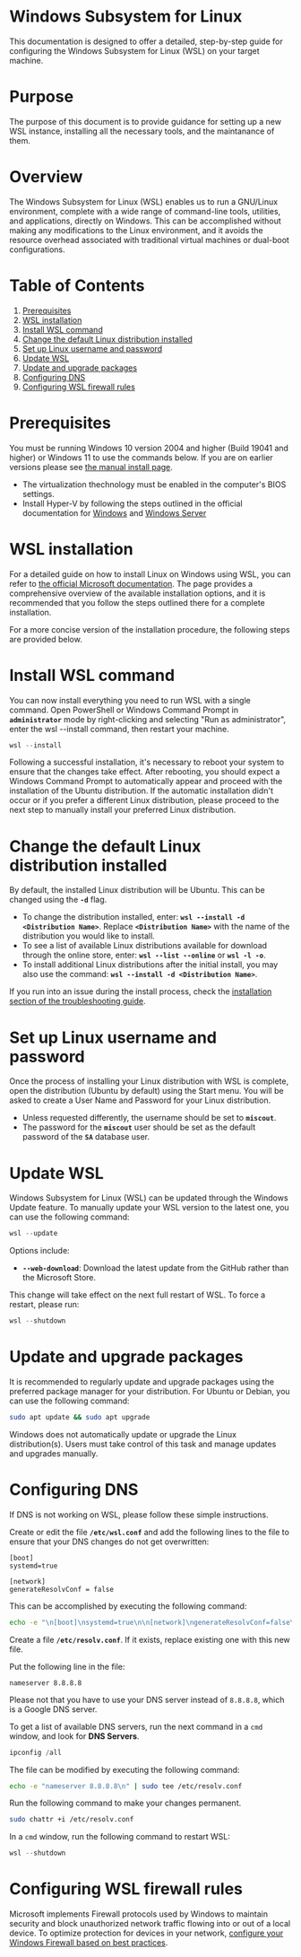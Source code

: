 # Windows Subsystem for Linux

This documentation is designed to offer a detailed, step-by-step guide for configuring the Windows Subsystem for Linux (WSL) on your target machine.

# Purpose

The purpose of this document is to provide guidance for setting up a new WSL instance, installing all the necessary tools, and the maintanance of them.

# Overview

The Windows Subsystem for Linux (WSL) enables us to run a GNU/Linux environment, complete with a wide range of command-line tools, utilities, and applications, directly on Windows. This can be accomplished without making any modifications to the Linux environment, and it avoids the resource overhead associated with traditional virtual machines or dual-boot configurations.

# Table of Contents

1. [Prerequisites](#prerequisites)
2. [WSL installation](#wsl-installation)
3. [Install WSL command](#install-wsl-command)
4. [Change the default Linux distribution installed](#change-the-default-linux-distribution-installed)
5. [Set up Linux username and password](#set-up-linux-username-and-password)
6. [Update WSL](#update-wsl)
6. [Update and upgrade packages](#update-and-upgrade-packages)
7. [Configuring DNS](#configuring-dns)
8. [Configuring WSL firewall rules](#configuring-wsl-firewall-rules)

# Prerequisites

You must be running Windows 10 version 2004 and higher (Build 19041 and higher) or Windows 11 to use the commands below. If you are on earlier versions please see [the manual install page](https://learn.microsoft.com/en-us/windows/wsl/install-manual). 

* The virtualization thechnology must be enabled in the computer's BIOS settings.
* Install Hyper-V by following the steps outlined in the official documentation for [Windows](https://learn.microsoft.com/en-us/virtualization/hyper-v-on-windows/quick-start/enable-hyper-v) and [Windows Server](https://learn.microsoft.com/en-us/windows-server/virtualization/hyper-v/get-started/install-the-hyper-v-role-on-windows-server)

# WSL installation

For a detailed guide on how to install Linux on Windows using WSL, you can refer to [the official Microsoft documentation](https://learn.microsoft.com/en-us/windows/wsl/install). The page provides a comprehensive overview of the available installation options, and it is recommended that you follow the steps outlined there for a complete installation.

For a more concise version of the installation procedure, the following steps are provided below.

# Install WSL command

You can now install everything you need to run WSL with a single command. Open PowerShell or Windows Command Prompt in **`administrator`** mode by right-clicking and selecting "Run as administrator", enter the wsl --install command, then restart your machine.

```powershell
wsl --install
```

Following a successful installation, it's necessary to reboot your system to ensure that the changes take effect. After rebooting, you should expect a Windows Command Prompt to automatically appear and proceed with the installation of the Ubuntu distribution. If the automatic installation didn't occur or if you prefer a different Linux distribution, please proceed to the next step to manually install your preferred Linux distribution.

# Change the default Linux distribution installed

By default, the installed Linux distribution will be Ubuntu. This can be changed using the **`-d`** flag.

* To change the distribution installed, enter: **`wsl --install -d <Distribution Name>`**. Replace **`<Distribution Name>`** with the name of the distribution you would like to install.
* To see a list of available Linux distributions available for download through the online store, enter: **`wsl --list --online`** or **`wsl -l -o`**.
* To install additional Linux distributions after the initial install, you may also use the command: **`wsl --install -d <Distribution Name>`**.

If you run into an issue during the install process, check the [installation section of the troubleshooting guide](https://learn.microsoft.com/en-us/windows/wsl/troubleshooting#installation-issues).

# Set up Linux username and password

Once the process of installing your Linux distribution with WSL is complete, open the distribution (Ubuntu by default) using the Start menu. You will be asked to create a User Name and Password for your Linux distribution.

* Unless requested differently, the username should be set to **`miscout`**.
* The password for the **`miscout`** user should be set as the default password of the **`SA`** database user.

# Update WSL

Windows Subsystem for Linux (WSL) can be updated through the Windows Update feature. To manually update your WSL version to the latest one, you can use the following command:

```powershell
wsl --update
```

Options include:

* **`--web-download`**: Download the latest update from the GitHub rather than the Microsoft Store.

This change will take effect on the next full restart of WSL. To force a restart, please run:

```powershell
wsl --shutdown
```

# Update and upgrade packages

It is recommended to regularly update and upgrade packages using the preferred package manager for your distribution. For Ubuntu or Debian, you can use the following command:

```bash
sudo apt update && sudo apt upgrade
```

Windows does not automatically update or upgrade the Linux distribution(s). Users must take control of this task and manage updates and upgrades manually.

# Configuring DNS

If DNS is not working on WSL, please follow these simple instructions.

Create or edit the file **`/etc/wsl.conf`** and add the following lines to the file to ensure that your DNS changes do not get overwritten:

```
[boot]
systemd=true

[network]
generateResolvConf = false
```

This can be accomplished by executing the following command:

```bash
echo -e "\n[boot]\nsystemd=true\n\n[network]\ngenerateResolvConf=false\n" | sudo tee /etc/wsl.conf
```

Create a file **`/etc/resolv.conf`**. If it exists, replace existing one with this new file.

Put the following line in the file:

```
nameserver 8.8.8.8
```

Please not that you have to use your DNS server instead of `8.8.8.8`, which is a Google DNS server.

To get a list of available DNS servers, run the next command in a `cmd` window, and look for **DNS Servers**.

```powershell
ipconfig /all
```

The file can be modified by executing the following command:

```bash
echo -e "nameserver 8.8.8.8\n" | sudo tee /etc/resolv.conf
```

Run the following command to make your changes permanent.

```bash
sudo chattr +i /etc/resolv.conf
```

In a `cmd` window, run the following command to restart WSL:

```powershell
wsl --shutdown
```

# Configuring WSL firewall rules

Microsoft implements Firewall protocols used by Windows to maintain security and block unauthorized network traffic flowing into or out of a local device. To optimize protection for devices in your network, [configure your Windows Firewall based on best practices](https://learn.microsoft.com/en-us/windows/security/threat-protection/windows-firewall/best-practices-configuring).
